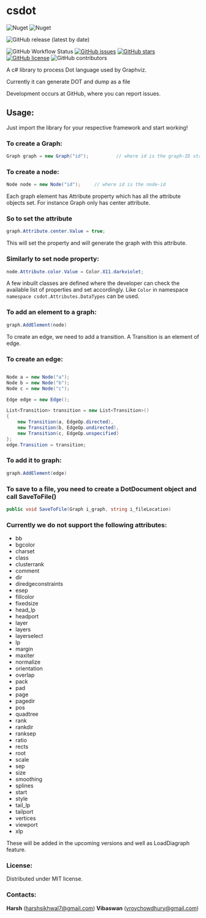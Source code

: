 # csdot
![Nuget](https://img.shields.io/nuget/v/csdot?style=for-the-badge)  ![Nuget](https://img.shields.io/nuget/dt/csdot)

![GitHub release (latest by date)](https://img.shields.io/github/v/release/harshsikhwal/csdot?style=for-the-badge)

![GitHub Workflow Status](https://img.shields.io/github/workflow/status/harshsikhwal/csdot/Csdot_Build?style=plastic)
[![GitHub issues](https://img.shields.io/github/issues/harshsikhwal/csdot?style=plastic)](https://github.com/harshsikhwal/csdot/issues)
[![GitHub stars](https://img.shields.io/github/stars/harshsikhwal/csdot?style=plastic)](https://github.com/harshsikhwal/csdot/stargazers)
[![GitHub license](https://img.shields.io/github/license/harshsikhwal/csdot?style=plastic)](https://github.com/harshsikhwal/csdot/blob/main/LICENSE)
![GitHub contributors](https://img.shields.io/github/contributors/harshsikhwal/csdot?style=plastic)

A c# library to process Dot language used by Graphviz.

Currently it can generate DOT and dump as a file

Development occurs at GitHub, where you can report issues.

## Usage:

Just import the library for your respective framework and start working!

### To create a Graph:
```csharp
Graph graph = new Graph("id");          // where id is the graph-ID string.
```

### To create a node:

```csharp
Node node = new Node("id");		// where id is the node-id
```

Each graph element has Attribute property which has all the attribute objects set. For instance Graph only has center attribute.

### So to set the attribute

```csharp
graph.Attribute.center.Value = true;
```

This will set the property and will generate the graph with this attribute. 

### Similarly to set node property: 

```csharp
node.Attribute.color.Value = Color.X11.darkviolet;
```

A few inbuilt classes are defined where the developer can check the available list of properties and set accordingly. Like ```Color``` in namespace ```namespace csdot.Attributes.DataTypes``` can be used. 

### To add an element to a graph:

```csharp
graph.AddElement(node)
```

To create an edge, we need to add a transition. A Transition is an element of edge.

### To create an edge:

```csharp

Node a = new Node("a");
Node b = new Node("b");
Node c = new Node("c");

Edge edge = new Edge();

List<Transition> transition = new List<Transition>()
{
	new Transition(a, EdgeOp.directed),
	new Transition(b, EdgeOp.undirected),
	new Transition(c, EdgeOp.unspecified)
};
edge.Transition = transition;

```

### To add it to graph:

```csharp
graph.AddElement(edge)
```

### To save to a file, you need to create a DotDocument object and call SaveToFile()

```csharp
public void SaveToFile(Graph i_graph, string i_fileLocation)
```

### Currently we do not support the following attributes:

* bb
* bgcolor
* charset
* class
* clusterrank
* comment
* dir
* diredgeconstraints
* esep
* fillcolor
* fixedsize
* head_lp
* headport
* layer
* layers
* layerselect
* lp
* margin
* maxiter
* normalize
* orientation
* overlap
* pack
* pad
* page
* pagedir
* pos
* quadtree
* rank
* rankdir
* ranksep
* ratio
* rects
* root
* scale
* sep
* size
* smoothing
* splines
* start
* style
* tail_lp
* tailport
* vertices
* viewport
* xlp

These will be added in the upcoming versions and well as LoadDiagraph feature. 



### License:
Distributed under MIT license.

### Contacts:

**Harsh**     (harshsikhwal7@gmail.com)
**Vibaswan**  (vroychowdhury@gmail.com)

